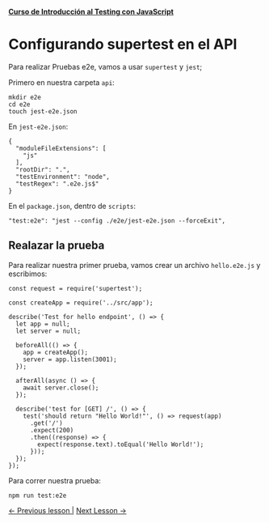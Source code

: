 **[Curso de Introducción al Testing con JavaScript](./../README.md)**

# Configurando supertest en el API

Para realizar Pruebas e2e, vamos a usar `supertest` y `jest`;

Primero en nuestra carpeta `api`:
```
mkdir e2e
cd e2e
touch jest-e2e.json
```

En `jest-e2e.json`:
```
{
  "moduleFileExtensions": [
    "js"
  ],
  "rootDir": ".",
  "testEnvironment": "node",
  "testRegex": ".e2e.js$"
}

```
En el `package.json`, dentro de `scripts`:
```
"test:e2e": "jest --config ./e2e/jest-e2e.json --forceExit",
```

## Realazar la prueba
Para realizar nuestra primer prueba, vamos crear un archivo `hello.e2e.js` y escribimos:

```
const request = require('supertest');

const createApp = require('../src/app');

describe('Test for hello endpoint', () => {
  let app = null;
  let server = null;

  beforeAll(() => {
    app = createApp();
    server = app.listen(3001);
  });

  afterAll(async () => {
    await server.close();
  });

  describe('test for [GET] /', () => {
    test('should return "Hello World!"', () => request(app)
      .get('/')
      .expect(200)
      .then((response) => {
        expect(response.text).toEqual('Hello World!');
      }));
  });
});

```

Para correr nuestra prueba:
```
npm run test:e2e
```

[<- Previous lesson |](./2-3-mocking-stub-doubles.md)
[Next Lesson ->](./3-2-integration-test.md)
